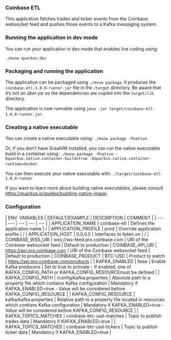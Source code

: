 ### Coinbase ETL

This application fetches trades and ticker events from the Coinbase websocket feed and pushes those events to a Kafka messaging system.

### Running the application in dev mode

You can run your application in dev mode that enables live coding using:
```
./mvnw quarkus:dev
```

### Packaging and running the application

The application can be packaged using `./mvnw package`.
It produces the `coinbase-etl-1.0.0-runner.jar` file in the `/target` directory.
Be aware that it’s not an _über-jar_ as the dependencies are copied into the `target/lib` directory.

The application is now runnable using `java -jar target/coinbase-etl-1.0.0-runner.jar`.

### Creating a native executable

You can create a native executable using: `./mvnw package -Pnative`.

Or, if you don't have GraalVM installed, you can run the native executable build in a container using: `./mvnw package -Pnative -Dquarkus.native.container-build=true -Dquarkus.native.container-runtime=docker`.

You can then execute your native executable with: `./target/coinbase-etl-1.0.0-runner`

If you want to learn more about building native executables, please consult https://quarkus.io/guides/building-native-image.

### Configuration

| ENV. VARIABLES | DEFAULT/EXAMPLE | DESCRIPTION | COMMENT |
| --- | --- | --- | --- | --- |
| APPLICATION_NAME | coinbase-etl | Defines the application name | /
| APPLICATION_PROFILE | prod | Override application profile | /
| APPLICATION_HOST | 0.0.0.0 | Interfaces to listen on | /
| COINBASE_WSS_URI | wss://ws-feed.pro.coinbase.com | URI of the Coinbase websocket feed | Default to production
| COINBASE_API_URI | https://api.pro.coinbase.com | URI of the Coinbase websocket feed | Default to production
| COINBASE_PRODUCT | BTC-USD | Product to watch | https://api.pro.coinbase.com/products |
| KAFKA_ENABLED | false | Enable Kafka producers | Set to true to activate - If enabled, one of KAFKA_CONFIG_PATH or KAFKA_CONFIG_RESOURCEmust be defined |
| KAFKA_CONFIG_PATH | /config/kafka.properties | Absolute path to a property file which contains Kafka configuration | Mandatory if KAFKA_ENABLED=true - Value will be considered before KAFKA_CONFIG_RESOURCE |
| KAFKA_CONFIG_RESOURCE | kafka/kafka.properties | Relative path to a property file located in resources which contians Kafka configuration | Mandatory if KAFKA_ENABLED=true - Value will be considered before KAFKA_CONFIG_RESOURCE |
| KAFKA_TOPICS_MATCHES | coinbase-btc-usd-matches | Topic to publish trades data | Mandatory if KAFKA_ENABLED=true |
| KAFKA_TOPICS_MATCHES | coinbase-btc-usd-tickers | Topic to publish ticker data | Mandatory if KAFKA_ENABLED=true |
